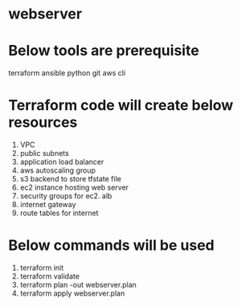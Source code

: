 # webserver

# Below tools are prerequisite
terraform
ansible
python
git
aws cli

# Terraform code will create below resources
1. VPC 
2. public subnets
3. application load balancer
4. aws autoscaling group
5. s3 backend to store tfstate file
6. ec2 instance hosting web server
7. security groups for ec2. alb
8. internet gateway
9. route tables for internet 

# Below commands will be used
1. terraform init
2. terraform validate
3. terraform plan -out webserver.plan
4. terraform apply webserver.plan
